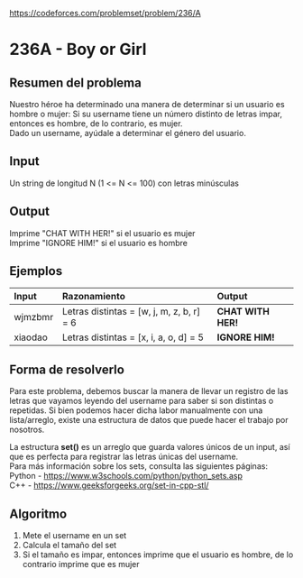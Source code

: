 https://codeforces.com/problemset/problem/236/A

# 236A - Boy or Girl

## Resumen del problema
Nuestro héroe ha determinado una manera de determinar si un usuario es hombre o mujer: Si su username tiene un número distinto de letras impar, entonces es hombre, de lo contrario, es mujer. \
Dado un username, ayúdale a determinar el género del usuario.

## Input
Un string de longitud N (1 <= N <= 100) con letras minúsculas

## Output
Imprime "CHAT WITH HER!" si el usuario es mujer \
Imprime "IGNORE HIM!" si el usuario es hombre

## Ejemplos
| Input     | Razonamiento                              | Output                |
| :-------- | :---------------------------------------  | :-------------------- |
| wjmzbmr   | Letras distintas = [w, j, m, z, b, r] = 6 | **CHAT WITH HER!**    |
| xiaodao   | Letras distintas = [x, i, a, o, d] = 5    | **IGNORE HIM!**       |

## Forma de resolverlo
Para este problema, debemos buscar la manera de llevar un registro de las letras que vayamos leyendo del username para saber si son distintas o repetidas. Si bien podemos hacer dicha labor manualmente con una lista/arreglo, existe una estructura de datos que puede hacer el trabajo por nosotros.

La estructura **set()** es un arreglo que guarda valores únicos de un input, así que es perfecta para registrar las letras únicas del username. \
Para más información sobre los sets, consulta las siguientes páginas: \
Python - https://www.w3schools.com/python/python_sets.asp \
C++ - https://www.geeksforgeeks.org/set-in-cpp-stl/

## Algoritmo
1) Mete el username en un set 
2) Calcula el tamaño del set 
3) Si el tamaño es impar, entonces imprime que el usuario es hombre, de lo contrario imprime que es mujer
